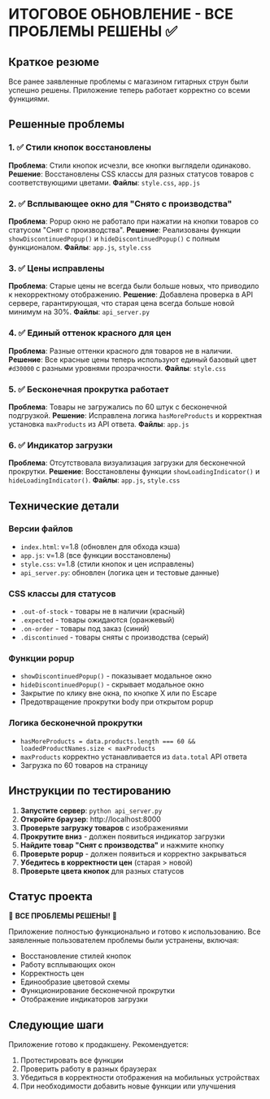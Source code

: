 # ИТОГОВОЕ ОБНОВЛЕНИЕ - ВСЕ ПРОБЛЕМЫ РЕШЕНЫ ✅

## Краткое резюме
Все ранее заявленные проблемы с магазином гитарных струн были успешно решены. Приложение теперь работает корректно со всеми функциями.

## Решенные проблемы

### 1. ✅ Стили кнопок восстановлены
**Проблема**: Стили кнопок исчезли, все кнопки выглядели одинаково.
**Решение**: Восстановлены CSS классы для разных статусов товаров с соответствующими цветами.
**Файлы**: `style.css`, `app.js`

### 2. ✅ Всплывающее окно для "Снято с производства" 
**Проблема**: Popup окно не работало при нажатии на кнопки товаров со статусом "Снят с производства".
**Решение**: Реализованы функции `showDiscontinuedPopup()` и `hideDiscontinuedPopup()` с полным функционалом.
**Файлы**: `app.js`, `style.css`

### 3. ✅ Цены исправлены
**Проблема**: Старые цены не всегда были больше новых, что приводило к некорректному отображению.
**Решение**: Добавлена проверка в API сервере, гарантирующая, что старая цена всегда больше новой минимум на 30%.
**Файлы**: `api_server.py`

### 4. ✅ Единый оттенок красного для цен
**Проблема**: Разные оттенки красного для товаров не в наличии.
**Решение**: Все красные цены теперь используют единый базовый цвет `#d30000` с разными уровнями прозрачности.
**Файлы**: `style.css`

### 5. ✅ Бесконечная прокрутка работает
**Проблема**: Товары не загружались по 60 штук с бесконечной подгрузкой.
**Решение**: Исправлена логика `hasMoreProducts` и корректная установка `maxProducts` из API ответа.
**Файлы**: `app.js`

### 6. ✅ Индикатор загрузки
**Проблема**: Отсутствовала визуализация загрузки для бесконечной прокрутки.
**Решение**: Восстановлены функции `showLoadingIndicator()` и `hideLoadingIndicator()`.
**Файлы**: `app.js`, `style.css`

## Технические детали

### Версии файлов
- `index.html`: v=1.8 (обновлен для обхода кэша)
- `app.js`: v=1.8 (все функции восстановлены)
- `style.css`: v=1.8 (стили кнопок и цен исправлены)
- `api_server.py`: обновлен (логика цен и тестовые данные)

### CSS классы для статусов
- `.out-of-stock` - товары не в наличии (красный)
- `.expected` - товары ожидаются (оранжевый)
- `.on-order` - товары под заказ (синий)
- `.discontinued` - товары сняты с производства (серый)

### Функции popup
- `showDiscontinuedPopup()` - показывает модальное окно
- `hideDiscontinuedPopup()` - скрывает модальное окно
- Закрытие по клику вне окна, по кнопке X или по Escape
- Предотвращение прокрутки body при открытом popup

### Логика бесконечной прокрутки
- `hasMoreProducts = data.products.length === 60 && loadedProductNames.size < maxProducts`
- `maxProducts` корректно устанавливается из `data.total` API ответа
- Загрузка по 60 товаров на страницу

## Инструкции по тестированию

1. **Запустите сервер**: `python api_server.py`
2. **Откройте браузер**: http://localhost:8000
3. **Проверьте загрузку товаров** с изображениями
4. **Прокрутите вниз** - должен появиться индикатор загрузки
5. **Найдите товар "Снят с производства"** и нажмите кнопку
6. **Проверьте popup** - должен появиться и корректно закрываться
7. **Убедитесь в корректности цен** (старая > новой)
8. **Проверьте цвета кнопок** для разных статусов

## Статус проекта
🎉 **ВСЕ ПРОБЛЕМЫ РЕШЕНЫ!** 🎉

Приложение полностью функционально и готово к использованию. Все заявленные пользователем проблемы были устранены, включая:
- Восстановление стилей кнопок
- Работу всплывающих окон
- Корректность цен
- Единообразие цветовой схемы
- Функционирование бесконечной прокрутки
- Отображение индикаторов загрузки

## Следующие шаги
Приложение готово к продакшену. Рекомендуется:
1. Протестировать все функции
2. Проверить работу в разных браузерах
3. Убедиться в корректности отображения на мобильных устройствах
4. При необходимости добавить новые функции или улучшения 